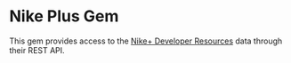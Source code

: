 # Nike Plus Gem

This gem provides access to the [Nike+ Developer Resources](http://developer.nike.com) data through their REST API.
